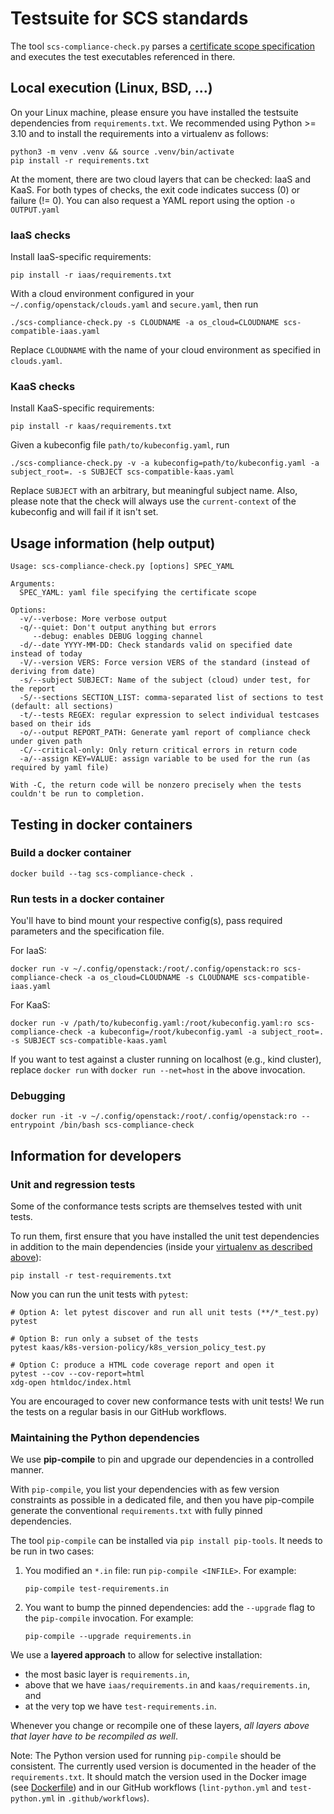 # Testsuite for SCS standards

The tool `scs-compliance-check.py` parses a
[certificate scope specification](https://github.com/SovereignCloudStack/standards/blob/main/Standards/scs-0003-v1-sovereign-cloud-standards-yaml.md)
and executes the test executables referenced in there.

## Local execution (Linux, BSD, ...)

On your Linux machine, please ensure you have installed the testsuite dependencies
from `requirements.txt`. We recommended using Python >= 3.10 and to install the
requirements into a virtualenv as follows:

```shell
python3 -m venv .venv && source .venv/bin/activate
pip install -r requirements.txt
```

At the moment, there are two cloud layers that can be checked: IaaS and KaaS.
For both types of checks, the exit code indicates success (0) or failure (!= 0).
You can also request a YAML report using the option `-o OUTPUT.yaml`

### IaaS checks

Install IaaS-specific requirements:

```shell
pip install -r iaas/requirements.txt
```

With a cloud environment configured in your `~/.config/openstack/clouds.yaml`
and `secure.yaml`, then run

```shell
./scs-compliance-check.py -s CLOUDNAME -a os_cloud=CLOUDNAME scs-compatible-iaas.yaml
```

Replace `CLOUDNAME` with the name of your cloud environment as
specified in `clouds.yaml`.

### KaaS checks

Install KaaS-specific requirements:

```shell
pip install -r kaas/requirements.txt
```

Given a kubeconfig file `path/to/kubeconfig.yaml`, run

```shell
./scs-compliance-check.py -v -a kubeconfig=path/to/kubeconfig.yaml -a subject_root=. -s SUBJECT scs-compatible-kaas.yaml
```

Replace `SUBJECT` with an arbitrary, but meaningful subject name.
Also, please note that the check will always use the `current-context` of the kubeconfig and will
fail if it isn't set.

## Usage information (help output)

```text
Usage: scs-compliance-check.py [options] SPEC_YAML

Arguments:
  SPEC_YAML: yaml file specifying the certificate scope

Options:
  -v/--verbose: More verbose output
  -q/--quiet: Don't output anything but errors
     --debug: enables DEBUG logging channel
  -d/--date YYYY-MM-DD: Check standards valid on specified date instead of today
  -V/--version VERS: Force version VERS of the standard (instead of deriving from date)
  -s/--subject SUBJECT: Name of the subject (cloud) under test, for the report
  -S/--sections SECTION_LIST: comma-separated list of sections to test (default: all sections)
  -t/--tests REGEX: regular expression to select individual testcases based on their ids
  -o/--output REPORT_PATH: Generate yaml report of compliance check under given path
  -C/--critical-only: Only return critical errors in return code
  -a/--assign KEY=VALUE: assign variable to be used for the run (as required by yaml file)

With -C, the return code will be nonzero precisely when the tests couldn't be run to completion.
```

## Testing in docker containers

### Build a docker container

```shell
docker build --tag scs-compliance-check .
```

### Run tests in a docker container

You'll have to bind mount your respective config(s), pass required parameters and the specification file.

For IaaS:

```shell
docker run -v ~/.config/openstack:/root/.config/openstack:ro scs-compliance-check -a os_cloud=CLOUDNAME -s CLOUDNAME scs-compatible-iaas.yaml
```

For KaaS:

```shell
docker run -v /path/to/kubeconfig.yaml:/root/kubeconfig.yaml:ro scs-compliance-check -a kubeconfig=/root/kubeconfig.yaml -a subject_root=. -s SUBJECT scs-compatible-kaas.yaml
```

If you want to test against a cluster running on localhost (e.g., kind cluster), replace
`docker run` with `docker run --net=host` in the above invocation.

### Debugging

```shell
docker run -it -v ~/.config/openstack:/root/.config/openstack:ro --entrypoint /bin/bash scs-compliance-check
```

## Information for developers

### Unit and regression tests

Some of the conformance tests scripts are themselves tested with unit tests.

To run them, first ensure that you have installed the unit test dependencies
in addition to the main dependencies (inside your [virtualenv as described
above](#local-execution-linux-bsd-)):

```shell
pip install -r test-requirements.txt
```

Now you can run the unit tests with `pytest`:

```shell
# Option A: let pytest discover and run all unit tests (**/*_test.py)
pytest

# Option B: run only a subset of the tests
pytest kaas/k8s-version-policy/k8s_version_policy_test.py

# Option C: produce a HTML code coverage report and open it
pytest --cov --cov-report=html
xdg-open htmldoc/index.html
```

You are encouraged to cover new conformance tests with unit tests!
We run the tests on a regular basis in our GitHub workflows.

### Maintaining the Python dependencies

We use **pip-compile** to pin and upgrade our dependencies in a controlled manner.

With `pip-compile`, you list your dependencies with as few version constraints as
possible in a dedicated file, and then you have pip-compile generate the conventional
`requirements.txt` with fully pinned dependencies.

The tool `pip-compile` can be installed via `pip install pip-tools`.
It needs to be run in two cases:

1. You modified an `*.in` file: run `pip-compile <INFILE>`. For example:

   ```shell
   pip-compile test-requirements.in
   ```

2. You want to bump the pinned dependencies: add the `--upgrade` flag to the
   `pip-compile` invocation. For example:

   ```shell
   pip-compile --upgrade requirements.in
   ```

We use a **layered approach** to allow for selective installation:

- the most basic layer is `requirements.in`,
- above that we have `iaas/requirements.in` and `kaas/requirements.in`, and
- at the very top we have `test-requirements.in`.

Whenever you change or recompile one of these layers,
*all layers above that layer have to be recompiled as well*.

Note: The Python version used for running `pip-compile` should be consistent. The currently
used version is documented in the header of the `requirements.txt`. It should match the
version used in the Docker image (see [Dockerfile](Dockerfile)) and in our GitHub
workflows (`lint-python.yml` and `test-python.yml` in `.github/workflows`).
